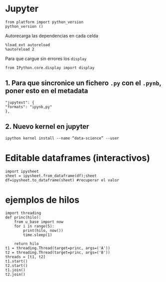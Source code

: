 # Jupyter

    from platform import python_version
    python_version ()

Autorecarga las dependencias en cada celda

    %load_ext autoreload
    %autoreload 2

Para que cargue sin errores los `display`

    from IPython.core.display import display

## 1. Para que sincronice un fichero `.py` con el `.pynb`, poner esto en el metadata

    "jupytext": {
    "formats": "ipynb,py"
    },

## 2. Nuevo kernel en jupyter

`ipython kernel install --name “data-science” --user`

# Editable dataframes (interactivos)

    import ipysheet
    sheet = ipysheet.from_dataframe(df);sheet
    df=ipysheet.to_dataframe(sheet) #recuperar el valor

# ejemplos de hilos

    import threading
    def princ(hilo):
        from u_base import now
        for i in range(5):
            print(hilo, now())
            time.sleep(1)
    
        return hilo
    t1 = threading.Thread(target=princ, args=('A'))
    t2 = threading.Thread(target=princ, args=('B'))
    threads = [t1, t2]
    t1.start()
    t2.start()
    t1.join()
    t2.join()
